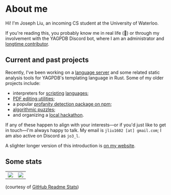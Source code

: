 # About me

Hi! I'm Joseph Liu, an incoming CS student at the University of Waterloo.

If you're reading this, you probably know me in real life (👀) or through my involvement with the
YAGPDB Discord bot, where I am an administrator and [longtime
contributor](https://github.com/botlabs-gg/yagpdb/commits?author=jo3-l).

## Current and past projects

Recently, I've been working on a [language server](https://github.com/jo3-l/yag-template-lsp)
and some related static analysis tools for YAGPDB's templating language in Rust. Some of my older
projects include:

- interpreters for [scripting](https://github.com/botlabs-gg/template/commits/master/?author=jo3-l)
  [languages](https://github.com/jo3-l/liftoff);
- [PDF editing utilities](https://github.com/jo3-l/markpdf);
- a popular [profanity detection package on npm](https://www.npmjs.com/package/obscenity);
- [algorithmic puzzles](https://github.com/jo3-l/cp-practice);
- and organizing a [local hackathon](https://vshacks.github.io/).

If any of these happen to align with your interests—or if you'd just like to get in touch—I'm always
happy to talk. My email is `jliu1602 [at] gmail.com`; I am also active on Discord as `jo3_l`.

A slighter longer version of this introduction is [on my website](https://jo3-l.dev/about/).

## Some stats

<table>
  <tr>
    <td align="center" style="padding=0;width=50%;">
      <img align="center" style="padding=0;" src="https://github-readme-stats.vercel.app/api/?username=jo3-l&show_icons=true&title_color=4F8CC9&text_color=9f9f9f&bg_color=00000000&hide_border=true&icon_color=4F8CC9&hide_title=true&count_private=true" />
    </td>
    <td align="center" style="padding=0;width=50%;">
      <img align="center" style="padding=0;" src="https://github-readme-stats.quantumlytangled.vercel.app/api/top-langs/?username=jo3-l&layout=compact&show_icons=true&title_color=4F8CC9&text_color=9f9f9f&bg_color=00000000&hide_border=true&icon_color=00000000&count_private=true&hide=lua" />
    </td>
  </tr>
</table>

(courtesy of [GitHub Readme Stats](https://github.com/anuraghazra/github-readme-stats))
